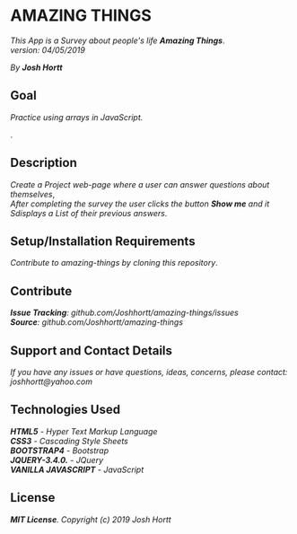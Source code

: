 # AMAZING THINGS

_This App is a Survey about people's life **Amazing Things**_.<br/>
_version: 04/05/2019_<br/>

_By **Josh Hortt**_

## Goal

_Practice using arrays in JavaScript._

.
## Description

_Create a Project web-page where a user can answer questions about themselves_,<br/>
_After completing the survey the user clicks the button **Show me** and it_<br/>
_Sdisplays a List of their previous answers_.


## Setup/Installation Requirements

_Contribute to amazing-things by cloning this repository_.

## Contribute

_**Issue Tracking**: github.com/Joshhortt/amazing-things/issues_<br/>
_**Source**: github.com/Joshhortt/amazing-things_

## Support and Contact Details

_If you have any issues or have questions, ideas, concerns, please contact: joshhortt@yahoo.com_

## Technologies Used

_**HTML5** - Hyper Text Markup Language_<br/>
_**CSS3** - Cascading Style Sheets_<br/>
_**BOOTSTRAP4** - Bootstrap_</br>
_**JQUERY-3.4.0.** - JQuery_</br>
_**VANILLA JAVASCRIPT** - JavaScript_

## License

_**MIT License**. Copyright (c) 2019 Josh Hortt_
